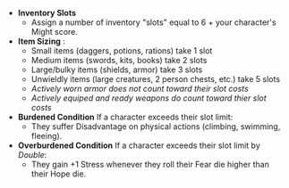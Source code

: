 * **Inventory Slots**
  * Assign a number of inventory "slots" equal to 6 + your character's Might score.
* **Item Sizing** :
  * Small items (daggers, potions, rations) take 1 slot
  * Medium items (swords, kits, books) take 2 slots
  * Large/bulky items (shields, armor) take 3 slots
  * Unwieldly items (large creatures, 2 person chests, etc.) take 5 slots
  * _Actively worn armor does not count toward their slot costs_
  * _Actively equiped and ready weapons do count toward thier slot costs_
* **Burdened Condition** If a character exceeds their slot limit:
  * They suffer Disadvantage on physical actions (climbing, swimming, fleeing).
* **Overburdened Condition** If a character exceeds their slot limit by _Double_:
  * They gain +1 Stress whenever they roll their Fear die higher than their Hope die.
